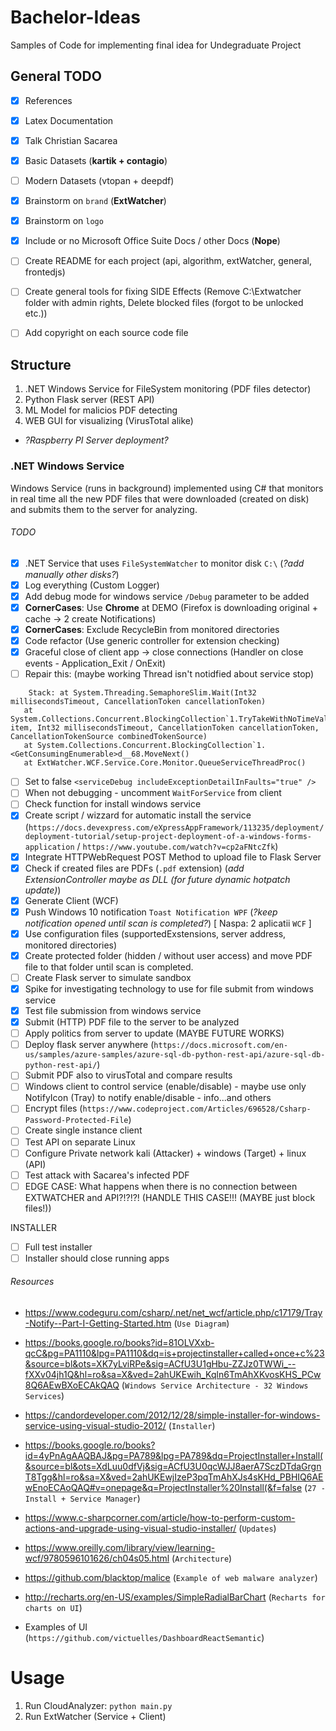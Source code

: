 # Bachelor-Ideas
Samples of Code for implementing final idea for Undegraduate Project

## General TODO
- [x] References
- [x] Latex Documentation
- [x] Talk Christian Sacarea 
- [x] Basic Datasets (**kartik + contagio**)
- [ ] Modern Datasets (vtopan + deepdf)
- [x] Brainstorm on `brand` (**ExtWatcher**)
- [x] Brainstorm on `logo` 
- [x] Include or no Microsoft Office Suite Docs / other Docs (**Nope**)
- [ ] Create README for each project (api, algorithm, extWatcher, general, frontedjs)
- [ ] Create general tools for fixing SIDE Effects (Remove C:\Extwatcher folder with admin rights, Delete blocked files (forgot to be unlocked etc.))
- [ ] Add copyright on each source code file 


## Structure
1. .NET Windows Service for FileSystem monitoring (PDF files detector)
2. Python Flask server (REST API)
3. ML Model for malicios PDF detecting
4. WEB GUI for visualizing (VirusTotal alike)
* *?Raspberry PI Server deployment?*


### .NET Windows Service
Windows Service (runs in background) implemented using C# that monitors in real time all the new PDF files that were downloaded (created on disk) and submits them to the server for analyzing.

###### TODO
- [x] .NET Service that uses `FileSystemWatcher` to monitor disk `C:\` (*?add manually other disks?*)
- [x] Log everything (Custom Logger)
- [x] Add debug mode for windows service `/Debug` parameter to be added
- [x] **CornerCases**: Use **Chrome** at DEMO (Firefox is downloading original + cache -> 2 create Notifications)
- [x] **CornerCases**: Exclude RecycleBin from monitored directories
- [x] Code refactor (Use generic controller for extension checking)
- [x] Graceful close of client app -> close connections (Handler on close events - Application_Exit / OnExit)
- [ ] Repair this: (maybe working Thread isn't notidfied about service stop)
```
    Stack: at System.Threading.SemaphoreSlim.Wait(Int32 millisecondsTimeout, CancellationToken cancellationToken)
   at System.Collections.Concurrent.BlockingCollection`1.TryTakeWithNoTimeValidation(T& item, Int32 millisecondsTimeout, CancellationToken cancellationToken, CancellationTokenSource combinedTokenSource)
   at System.Collections.Concurrent.BlockingCollection`1.<GetConsumingEnumerable>d__68.MoveNext()
   at ExtWatcher.WCF.Service.Core.Monitor.QueueServiceThreadProc()
```
- [ ] Set to false `<serviceDebug includeExceptionDetailInFaults="true" />`
- [ ] When not debugging - uncomment `WaitForService` from client
- [ ] Check function for install windows service
- [x] Create script / wizzard for automatic install the service (`https://docs.devexpress.com/eXpressAppFramework/113235/deployment/deployment-tutorial/setup-project-deployment-of-a-windows-forms-application` / `https://www.youtube.com/watch?v=cp2aFNtcZfk`)
- [x] Integrate HTTPWebRequest POST Method to upload file to Flask Server
- [x] Check if created files are PDFs (`.pdf` extension) (*add ExtensionController maybe as DLL (for future dynamic hotpatch update)*)
- [x] Generate Client (WCF)
- [x] Push Windows 10 notification `Toast Notification WPF` (*?keep notification opened until scan is completed?*) [ Naspa: 2 aplicatii `WCF` ]
- [x] Use configuration files (supportedExstensions, server address, monitored directories)
- [x] Create protected folder (hidden / without user access) and move PDF file to that folder until scan is completed.
- [ ] Create Flask server to simulate sandbox 
- [x] Spike for investigating technology to use for file submit from windows service 
- [x] Test file submission from windows service
- [x] Submit (HTTP) PDF file to the server to be analyzed 
- [ ] Apply politics from server to update (MAYBE FUTURE WORKS)
- [ ] Deploy flask server anywhere (`https://docs.microsoft.com/en-us/samples/azure-samples/azure-sql-db-python-rest-api/azure-sql-db-python-rest-api/`)
- [ ] Submit PDF also to virusTotal and compare results
- [ ] Windows client to control service (enable/disable) - maybe use only NotifyIcon (Tray) to notify enable/disable - info...and others
- [ ] Encrypt files (`https://www.codeproject.com/Articles/696528/Csharp-Password-Protected-File`)
- [ ] Create single instance client
- [ ] Test API on separate Linux
- [ ] Configure Private network kali (Attacker) + windows (Target) + linux (API)
- [ ] Test attack with Sacarea's infected PDF
- [ ] EDGE CASE: What happens when there is no connection between EXTWATCHER and API?!?!?! (HANDLE THIS CASE!!! (MAYBE just block files!))

INSTALLER
- [ ] Full test installer
- [ ] Installer should close running apps

###### Resources
- https://www.codeguru.com/csharp/.net/net_wcf/article.php/c17179/Tray-Notify--Part-I-Getting-Started.htm (`Use Diagram`)
- https://books.google.ro/books?id=81OLVXxb-qcC&pg=PA1110&lpg=PA1110&dq=is+projectinstaller+called+once+c%23&source=bl&ots=XK7yLviRPe&sig=ACfU3U1gHbu-ZZJz0TWWi_--fXXv04jh1Q&hl=ro&sa=X&ved=2ahUKEwih_Kqln6TmAhXKvosKHS_PCw8Q6AEwBXoECAkQAQ  (`Windows Service Architecture - 32 Windows Services`)
- https://candordeveloper.com/2012/12/28/simple-installer-for-windows-service-using-visual-studio-2012/ (`Installer`)
- https://books.google.ro/books?id=4yPnAgAAQBAJ&pg=PA789&lpg=PA789&dq=ProjectInstaller+Install(&source=bl&ots=XdLuu0dfVj&sig=ACfU3U0qcWJJ8aerA7SczDTdaGrgnT8Tgg&hl=ro&sa=X&ved=2ahUKEwjIzeP3pqTmAhXJs4sKHd_PBHIQ6AEwEnoECAoQAQ#v=onepage&q=ProjectInstaller%20Install(&f=false (`27 - Install + Service Manager`)
- https://www.c-sharpcorner.com/article/how-to-perform-custom-actions-and-upgrade-using-visual-studio-installer/ (`Updates`)
- https://www.oreilly.com/library/view/learning-wcf/9780596101626/ch04s05.html (`Architecture`)

- https://github.com/blacktop/malice (`Example of web malware analyzer`)
- http://recharts.org/en-US/examples/SimpleRadialBarChart (`Recharts for charts on UI`)
- Examples of UI (`https://github.com/victuelles/DashboardReactSemantic`)


# Usage
1. Run CloudAnalyzer: `python main.py`
2. Run ExtWatcher (Service + Client)

